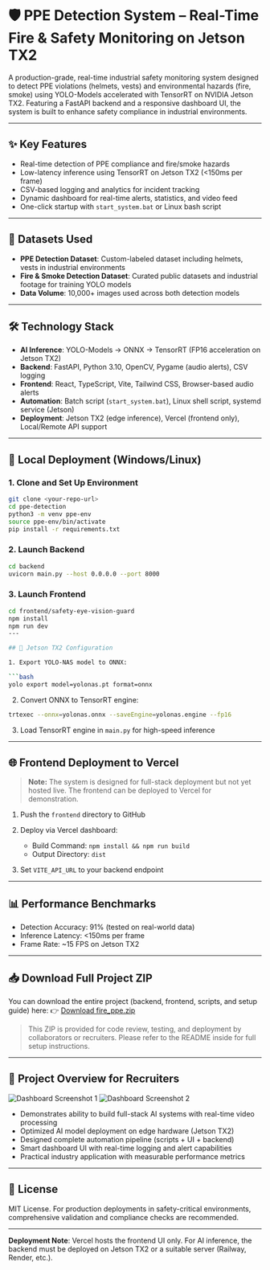 # 🛡️ PPE Detection System – Real-Time Fire & Safety Monitoring on Jetson TX2

A production-grade, real-time industrial safety monitoring system designed to detect PPE violations (helmets, vests) and environmental hazards (fire, smoke) using YOLO-Models accelerated with TensorRT on NVIDIA Jetson TX2. Featuring a FastAPI backend and a responsive dashboard UI, the system is built to enhance safety compliance in industrial environments.

---

## ✨ Key Features

* Real-time detection of PPE compliance and fire/smoke hazards
* Low-latency inference using TensorRT on Jetson TX2 (<150ms per frame)
* CSV-based logging and analytics for incident tracking
* Dynamic dashboard for real-time alerts, statistics, and video feed
* One-click startup with `start_system.bat` or Linux bash script

---

## 🧠 Datasets Used

* **PPE Detection Dataset**: Custom-labeled dataset including helmets, vests in industrial environments
* **Fire & Smoke Detection Dataset**: Curated public datasets and industrial footage for training YOLO models
* **Data Volume**: 10,000+ images used across both detection models

---

## 🛠️ Technology Stack

* **AI Inference**: YOLO-Models → ONNX → TensorRT (FP16 acceleration on Jetson TX2)
* **Backend**: FastAPI, Python 3.10, OpenCV, Pygame (audio alerts), CSV logging
* **Frontend**: React, TypeScript, Vite, Tailwind CSS, Browser-based audio alerts
* **Automation**: Batch script (`start_system.bat`), Linux shell script, systemd service (Jetson)
* **Deployment**: Jetson TX2 (edge inference), Vercel (frontend only), Local/Remote API support

---

## 🚀 Local Deployment (Windows/Linux)

### 1. Clone and Set Up Environment

```bash
git clone <your-repo-url>
cd ppe-detection
python3 -m venv ppe-env
source ppe-env/bin/activate
pip install -r requirements.txt
```

### 2. Launch Backend

```bash
cd backend
uvicorn main.py --host 0.0.0.0 --port 8000
```

### 3. Launch Frontend

```bash
cd frontend/safety-eye-vision-guard
npm install
npm run dev
---

## 🚧 Jetson TX2 Configuration

1. Export YOLO-NAS model to ONNX:

```bash
yolo export model=yolonas.pt format=onnx
```

2. Convert ONNX to TensorRT engine:

```bash
trtexec --onnx=yolonas.onnx --saveEngine=yolonas.engine --fp16
```

3. Load TensorRT engine in `main.py` for high-speed inference

---

## 🌐 Frontend Deployment to Vercel

> **Note:** The system is designed for full-stack deployment but not yet hosted live. The frontend can be deployed to Vercel for demonstration.

1. Push the `frontend` directory to GitHub
2. Deploy via Vercel dashboard:

   * Build Command: `npm install && npm run build`
   * Output Directory: `dist`
3. Set `VITE_API_URL` to your backend endpoint

---

## 📊 Performance Benchmarks

* Detection Accuracy: 91% (tested on real-world data)
* Inference Latency: <150ms per frame
* Frame Rate: \~15 FPS on Jetson TX2

---

## 📥 Download Full Project ZIP

You can download the entire project (backend, frontend, scripts, and setup guide) here:
👉 [Download fire\_ppe.zip](https://github.com/ZIXNRIXZ/PPE_Detection_System/releases/download/v1.0/fire_ppe.zip)

> This ZIP is provided for code review, testing, and deployment by collaborators or recruiters. Please refer to the README inside for full setup instructions.

---

## 🎯 Project Overview for Recruiters

![Dashboard Screenshot 1](https://github.com/user-attachments/assets/f28beeb0-7591-41ff-a4d5-0cf0e04a1032)
![Dashboard Screenshot 2](https://github.com/user-attachments/assets/85c5267f-1b82-4062-be47-52a00609d4ce)

* Demonstrates ability to build full-stack AI systems with real-time video processing
* Optimized AI model deployment on edge hardware (Jetson TX2)
* Designed complete automation pipeline (scripts + UI + backend)
* Smart dashboard UI with real-time logging and alert capabilities
* Practical industry application with measurable performance metrics

---

## 🔐 License

MIT License. For production deployments in safety-critical environments, comprehensive validation and compliance checks are recommended.

---

**Deployment Note**: Vercel hosts the frontend UI only. For AI inference, the backend must be deployed on Jetson TX2 or a suitable server (Railway, Render, etc.).
